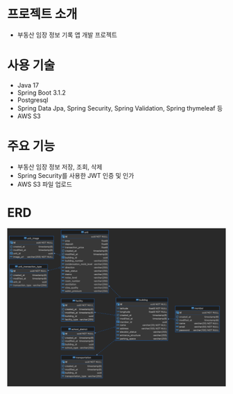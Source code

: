 # 프로젝트 소개

- 부동산 임장 정보 기록 앱 개발 프로젝트

# 사용 기술

- Java 17
- Spring Boot 3.1.2
- Postgresql
- Spring Data Jpa, Spring Security, Spring Validation, Spring thymeleaf 등
- AWS S3

# 주요 기능

- 부동산 임장 정보 저장, 조회, 삭제
- Spring Security를 사용한 JWT 인증 및 인가
- AWS S3 파일 업로드

# ERD

![Alt text](image.png)
